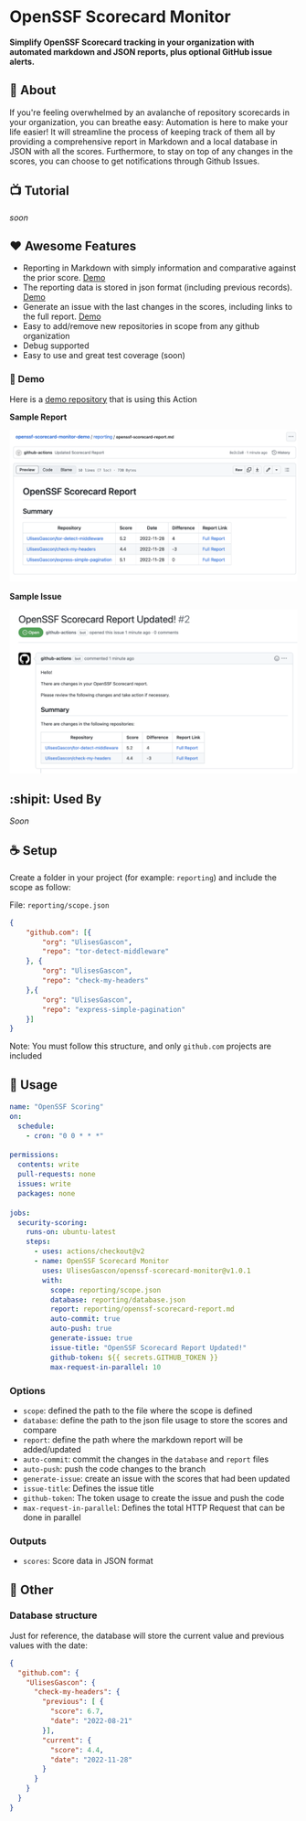 # OpenSSF Scorecard Monitor

**Simplify OpenSSF Scorecard tracking in your organization with automated markdown and JSON reports, plus optional GitHub issue alerts.**

## 🔮 About

If you're feeling overwhelmed by an avalanche of repository scorecards in your organization, you can breathe easy: Automation is here to make your life easier! It will streamline the process of keeping track of them all by providing a comprehensive report in Markdown and a local database in JSON with all the scores. Furthermore, to stay on top of any changes in the scores, you can choose to get notifications through Github Issues.

## 📺 Tutorial

_soon_

## ❤️ Awesome Features

- Reporting in Markdown with simply information and comparative against the prior score. [Demo](https://github.com/UlisesGascon/openssf-scorecard-monitor-demo/blob/main/reporting/openssf-scorecard-report.md)
- The reporting data is stored in json format (including previous records). [Demo](https://github.com/UlisesGascon/openssf-scorecard-monitor-demo/blob/main/reporting/database.json)
- Generate an issue with the last changes in the scores, including links to the full report. [Demo](https://github.com/UlisesGascon/openssf-scorecard-monitor-demo/issues/2)
- Easy to add/remove new repositories in scope from any github organization
- Debug supported
- Easy to use and great test coverage (soon)

### 🎉 Demo

Here is a [demo repository](https://github.com/UlisesGascon/openssf-scorecard-monitor-demo) that is using this Action

**Sample Report**

![sample report](.github/img/report.png)

**Sample Issue**

![sample issue](.github/img/issue.png)


## :shipit: Used By

_Soon_
## ☕️ Setup

Create a folder in your project (for example: `reporting`) and include the scope as follow:

File: `reporting/scope.json`

```json
{
    "github.com": [{
        "org": "UlisesGascon",
        "repo": "tor-detect-middleware"
    }, {
        "org": "UlisesGascon",
        "repo": "check-my-headers"
    },{
        "org": "UlisesGascon",
        "repo": "express-simple-pagination"
    }]
}
```

Note: You must follow this structure, and only `github.com` projects are included


## 📡 Usage

```yml
name: "OpenSSF Scoring"
on: 
  schedule:
    - cron: "0 0 * * *"

permissions:
  contents: write
  pull-requests: none 
  issues: write
  packages: none

jobs:
  security-scoring:
    runs-on: ubuntu-latest
    steps:
      - uses: actions/checkout@v2
      - name: OpenSSF Scorecard Monitor
        uses: UlisesGascon/openssf-scorecard-monitor@v1.0.1
        with:
          scope: reporting/scope.json
          database: reporting/database.json
          report: reporting/openssf-scorecard-report.md
          auto-commit: true
          auto-push: true
          generate-issue: true
          issue-title: "OpenSSF Scorecard Report Updated!"
          github-token: ${{ secrets.GITHUB_TOKEN }}
          max-request-in-parallel: 10
```

### Options

- `scope`: defined the path to the file where the scope is defined
- `database`: define the path to the json file usage to store the scores and compare
- `report`: define the path where the markdown report will be added/updated
- `auto-commit`: commit the changes in the `database` and `report` files
- `auto-push`: push the code changes to the branch
- `generate-issue`: create an issue with the scores that had been updated
- `issue-title`: Defines the issue title
- `github-token`: The token usage to create the issue and push the code
- `max-request-in-parallel`: Defines the total HTTP Request that can be done in parallel


### Outputs

- `scores`: Score data in JSON format

## 🍿 Other

### Database structure

Just for reference, the database will store the current value and previous values with the date:

```json
{
  "github.com": {
    "UlisesGascon": {
      "check-my-headers": {
        "previous": [ {
          "score": 6.7,
          "date": "2022-08-21"
        }],
        "current": {
          "score": 4.4,
          "date": "2022-11-28"
        }
      }
    }
  }
}
```